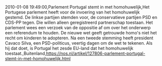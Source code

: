 2010-01-08 19:49:00,Parlement Portugal stemt in met homohuwelijk,Het Portugese parlement heeft voor de invoering van het homohuwelijk gestemd. De linkse partijen stemden voor, de conservatieve partijen PSD en CDS-PP tegen. Die willen alleen geregistreerd partnerschap toestaan. Het parlement wees een verzoek van de oppositie af om over het onderwerp een referendum te houden. De nieuwe wet geeft getrouwde homo's niet het recht om kinderen te adopteren. Na een tweede stemming heeft president Cavaco Silva, een PSD-politicus, veertig dagen om de wet te tekenen. Als hij dat doet, is Portugal het zesde EU-land dat het homohuwelijk toestaat.,Buitenland,https://nos.nl/artikel/127806-parlement-portugal-stemt-in-met-homohuwelijk.html